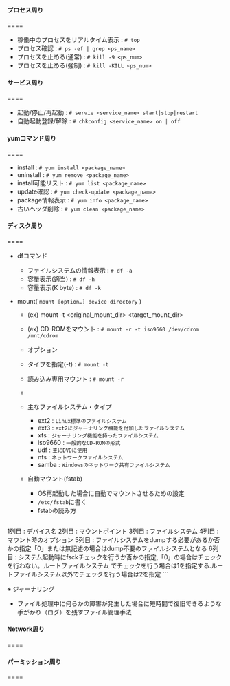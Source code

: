 
#### プロセス周り
====
- 稼働中のプロセスをリアルタイム表示 : `# top`
- プロセス確認 : `# ps -ef | grep <ps_name>`
- プロセスを止める(通常) : `# kill -9 <ps_num>`
- プロセスを止める(強制) : `# kill -KILL <ps_num>`

#### サービス周り
====
- 起動/停止/再起動 : `# servie <service_name> start|stop|restart `
- 自動起動登録/解除 : `# chkconfig <service_name> on | off`

#### yumコマンド周り
====
- install : `# yum install <package_name>`
- uninstall : `# yum remove <package_name>`
- install可能リスト : `# yum list <package_name>`
- update確認 : `# yum check-update <package_name>`
- package情報表示 : `# yum info <package_name>`
- 古いヘッダ削除 : `# yum clean <package_name>`


#### ディスク周り
====
- dfコマンド
  - ファイルシステムの情報表示 : `# df -a`
  - 容量表示(適当) : `# df -h`
  - 容量表示(K byte) : `# df -k`

- mount( `mount [option…] device directory` ) 
  - (ex) mount -t <original_mount_dir> <target_mount_dir>
  - (ex) CD-ROMをマウント : `# mount -r -t iso9660 /dev/cdrom /mnt/cdrom`
  -  オプション
    - タイプを指定(-t) : `# mount -t`  
    - 読み込み専用マウント : `# mount -r`
    - 
  
  - 主なファイルシステム・タイプ
    - ext2 : `Linux標準のファイルシステム`
    - ext3 : `ext2にジャーナリング機能を付加したファイルシステム`
    - xfs : `ジャーナリング機能を持ったファイルシステム`
    - iso9660 : `一般的なCD-ROMの形式`
    - udf : `主にDVDに使用`
    - nfs : `ネットワークファイルシステム`
    - samba : `Windowsのネットワーク共有ファイルシステム`

  - 自動マウント(fstab)
    - OS再起動した場合に自動でマウントさせるための設定 
    - `/etc/fstab`に書く
    - fstabの読み方
    ```
1列目 : デバイス名 
2列目 : マウントポイント 
3列目 : ファイルシステム 
4列目 : マウント時のオプション 
5列目 : ファイルシステムをdumpする必要があるか否かの指定「0」または無記述の場合はdump不要のファイルシステムとなる
6列目 : システム起動時にfsckチェックを行うか否かの指定,「0」の場合はチェックを行わない。ルートファイルシステム
でチェックを行う場合は1を指定する.ルートファイルシステム以外でチェックを行う場合は2を指定
    ```

※ ジャーナリング
 - ファイル処理中に何らかの障害が発生した場合に短時間で復旧できるような手がかり（ログ）を残すファイル管理手法

#### Network周り
====


#### パーミッション周り
====

